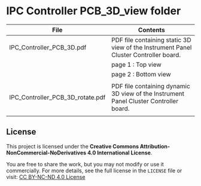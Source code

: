 # IPC Controller PCB_3D_view folder  

|                  File                   |                                     Contents                                           |
|-----------------------------------------|----------------------------------------------------------------------------------------|
| IPC_Controller_PCB_3D.pdf               | PDF file containing static 3D view of the Instrument Panel Cluster Controller board.   |
|                                         |         page 1 : Top view                                                              |
|                                         |         page 2 : Bottom view                                                           |
|                                         |                                                                                        |
| IPC_Controller_PCB_3D_rotate.pdf        | PDF file containing dynamic 3D view of the Instrument Panel Cluster Controller board.  |
|                                         |                                                                                        |



## License

This project is licensed under the **Creative Commons Attribution-NonCommercial-NoDerivatives 4.0 International License**.

You are free to share the work, but you may not modify or use it commercially. For more details, see the full license in the `LICENSE` file or visit: [CC BY-NC-ND 4.0 License](https://creativecommons.org/licenses/by-nc-nd/4.0/)

